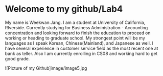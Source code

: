 
# Welcome to my github/Lab4

My name is Weekwan Jang. I am a student at University of California, RIverside. Currently studying for Business Administration - Accounting concentration and looking forward to finish the education to proceed on working or heading to graduate school. My strongest point will be my languages as I speak Korean, Chinese(Mainland), and Japanese as well. I have several experience in customer service field as the most recent one at bank as teller. Also I am currently enrolling in CS08 and working hard to get good grade.

![Picture of my Github]image/image5.jpg